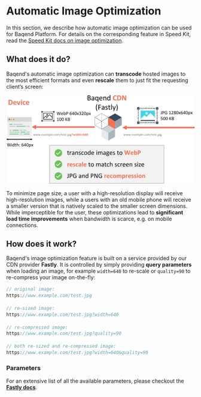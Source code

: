 # Automatic Image Optimization

In this section, we describe how automatic image optimization can be used for Baqend Platform. For details on the corresponding feature in Speed Kit, read the [Speed Kit docs on image optimization](../speed-kit/api/#automatic-image-optimization).


## What does it do?

Baqend's automatic image optimization can **transcode** hosted images to the most efficient formats and even **rescale** them to just fit the requesting client’s screen: 

![Baqend optimizes your images automatically and on-the-fly.](image-optimization.png)

To minimize page size, a user with a high-resolution display will receive high-resolution images, while a users with an old mobile phone will receive a smaller version that is natively scaled to the smaller screen dimensions. 
While imperceptible for the user, these optimizations lead to **significant load time improvements** when bandwidth is scarce, e.g. on mobile connections.

## How does it work?

Baqend's image optimization feature is built on a service provided by our CDN provider **Fastly**. 
It is controlled by simply providing **query parameters** when loading an image, for example `width=640` to re-scale or `quality=90` to re-compress your image on-the-fly: 
```javascript
// original image:
https://www.example.com/test.jpg

// re-sized image:
https://www.example.com/test.jpg?width=640

// re-compressed image:
https://www.example.com/test.jpg?quality=90

// both re-sized and re-compressed image:
https://www.example.com/test.jpg?width=640&quality=90
```

### Parameters

For an extensive list of all the available parameters, please checkout the [**Fastly docs**](https://docs.fastly.com/api/imageopto/). 

<!-- 
If you want to play around with this feature a bit, check out Fastly's image optimization [**sandbox**](https://www.fastly.com/io)!
In the following, you can find an overview of some commonly used parameters:

- **width**: Resizes the image to the specified width in pixels (e.g. `width=640`) or relatively to the original width (e.g. `width=0.3`)
- **height**: Resizes the image to the specified height in pixels (e.g. `height=320`) or relatively to the original height (e.g. `height=0.3`)
- **quality**: Re-compresses the image; accepts values between `1` (low quality) and `100` (high quality)
 -->

